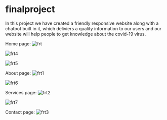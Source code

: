 # finalproject
In this project we have created a friendly responsive website along with a chatbot built in it, which deliviers a quality information to our users and our website will help people to get knowledge about the covid-19 virus.


Home page:
![frt](https://user-images.githubusercontent.com/102215785/203600927-ea68563b-721c-4eb0-a903-b3668f1f7a5c.jpg)


![frt4](https://user-images.githubusercontent.com/102215785/203605390-143077c1-7578-47fd-ba03-b2a40904880b.jpg)


![frt5](https://user-images.githubusercontent.com/102215785/203605533-d45c9541-7b81-4f47-bd8a-48c983ae86f2.jpg)


About page:
![frt1](https://user-images.githubusercontent.com/102215785/203601259-6d080187-fd35-4fdd-88e5-9172c9b01a6c.jpg)

![frt6](https://user-images.githubusercontent.com/102215785/203606114-916cdd67-572b-4efe-9eed-737e2a178d6c.jpg)


Services page:
![frt2](https://user-images.githubusercontent.com/102215785/203602987-d92c39d0-bf5f-43f5-9de5-a4407b3b0531.jpg)

![frt7](https://user-images.githubusercontent.com/102215785/203606301-0e1a704d-df70-494d-96d3-010d167640b9.jpg)


Contact page:
![frt3](https://user-images.githubusercontent.com/102215785/203604741-01794d27-c3ad-4496-8d28-8cf464094efe.jpg)
